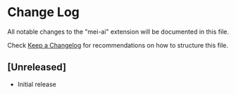 # Change Log

All notable changes to the "mei-ai" extension will be documented in this file.

Check [Keep a Changelog](http://keepachangelog.com/) for recommendations on how to structure this file.

## [Unreleased]

- Initial release
